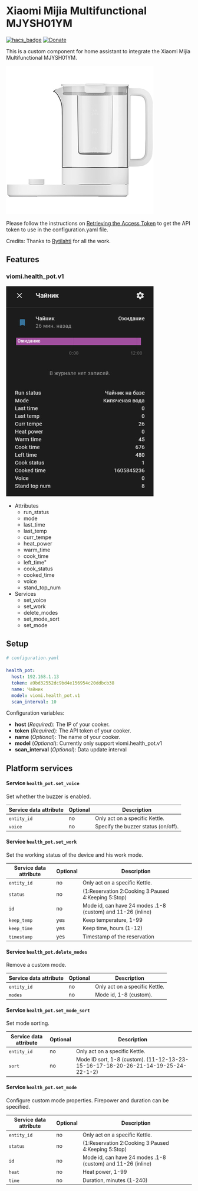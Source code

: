 # Xiaomi Mijia Multifunctional MJYSH01YM

[![hacs_badge](https://img.shields.io/badge/HACS-Custom-orange.svg)](https://github.com/custom-components/hacs)
[![Donate](https://img.shields.io/badge/donate-Yandex-red.svg)](https://yoomoney.ru/to/410017564864143)

This is a custom component for home assistant to integrate the Xiaomi Mijia Multifunctional MJYSH01YM.

![Xiaomi Mijia Multifunctional MJYSH01YM](https://github.com/Sergey-SRG/Xiaomi-Mijia-Multifunctional-MJYSH01YM/blob/master/MJYSH01YM.jpg)

Please follow the instructions on [Retrieving the Access Token](https://home-assistant.io/components/xiaomi/#retrieving-the-access-token) to get the API token to use in the configuration.yaml file.

Credits: Thanks to [Rytilahti](https://github.com/rytilahti/python-miio) for all the work.

## Features

### viomi.health_pot.v1
![Interface](https://github.com/Sergey-SRG/Xiaomi-Mijia-Multifunctional-MJYSH01YM/blob/master/interface.jpg)
* Attributes
  - run_status
  - mode
  - last_time
  - last_temp
  - curr_tempe
  - heat_power
  - warm_time
  - cook_time
  - left_time"
  - cook_status
  - cooked_time
  - voice
  - stand_top_num
* Services
  - set_voice
  - set_work
  - delete_modes
  - set_mode_sort
  - set_mode

## Setup

```yaml
# configuration.yaml

health_pot: 
  host: 192.168.1.13
  token: a9bd32552dc9bd4e156954c20ddbcb38
  name: Чайник
  model: viomi.health_pot.v1
  scan_interval: 10
```

Configuration variables:
- **host** (*Required*): The IP of your cooker.
- **token** (*Required*): The API token of your cooker.
- **name** (*Optional*): The name of your cooker.
- **model** (*Optional*): Currently only support viomi.health_pot.v1
- **scan_interval** (*Optional*): Data update interval

## Platform services

#### Service `health_pot.set_voice`

Set whether the buzzer is enabled.

| Service data attribute    | Optional | Description                                                          |
|---------------------------|----------|----------------------------------------------------------------------|
| `entity_id`               |      no  | Only act on a specific Kettle.                  |
| `voice`                   |       no | Specify the buzzer status (on/off).       |

#### Service `health_pot.set_work`

Set the working status of the device and his work mode.

| Service data attribute    | Optional | Description                                                          |
|---------------------------|----------|----------------------------------------------------------------------|
| `entity_id`               |      no  | Only act on a specific Kettle.     |
| `status`                  | no       | (1:Reservation 2:Cooking 3:Paused 4:Keeping 5:Stop)   |
| `id`                      | no       | Mode id, can have 24 modes .1-8 (custom) and 11-26 (inline) |
| `keep_temp`               | yes      | Keep temperature, 1-99   |
| `keep_time`               | yes      | Keep time, hours (1-12)|
| `timestamp`               | yes      | Timestamp of the reservation|

#### Service `health_pot.delete_modes`

Remove a custom mode.

| Service data attribute    | Optional | Description                                                          |
|---------------------------|----------|----------------------------------------------------------------------|
| `entity_id`               |      no  | Only act on a specific Kettle.     |
| `modes`                   | no       | Mode id, 1-8 (custom).    |

#### Service `health_pot.set_mode_sort`

Set mode sorting.

| Service data attribute    | Optional | Description                                                          |
|---------------------------|----------|----------------------------------------------------------------------|
| `entity_id`               |      no | Only act on a specific Kettle.     |
| `sort`                    | no      | Mode ID sort, 1-8 (custom). (11-12-13-23-15-16-17-18-20-26-21-14-19-25-24-22-1-2)   |

#### Service `health_pot.set_mode`

Configure custom mode properties. Firepower and duration can be specified.

| Service data attribute    | Optional | Description                                                          |
|---------------------------|----------|----------------------------------------------------------------------|
| `entity_id`               |      no  | Only act on a specific Kettle.     |
| `status`                  | no       | (1:Reservation 2:Cooking 3:Paused 4:Keeping 5:Stop)   |
| `id`                      | no       | Mode id, can have 24 modes .1-8 (custom) and 11-26 (inline) |
| `heat`                    | no       | Heat power, 1-99   |
| `time`                    | no       | Duration, minutes (1-240)|

